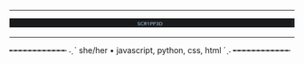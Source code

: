 <hr>
<img src="scr1pp3d.JPG">
<hr>

╾╾╾╾╾╾╾╾╾╾╾╾ ˗ˏˋ  she/her • javascript, python, css, html  ´ˎ˗ ╾╾╾╾╾╾╾╾╾╾╾╾
